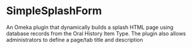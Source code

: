 # SimpleSplashForm
An Omeka plugin that dynamically builds a splash HTML page using database records from the Oral History Item Type.  The plugin also allows administrators to define a page/tab title and description

